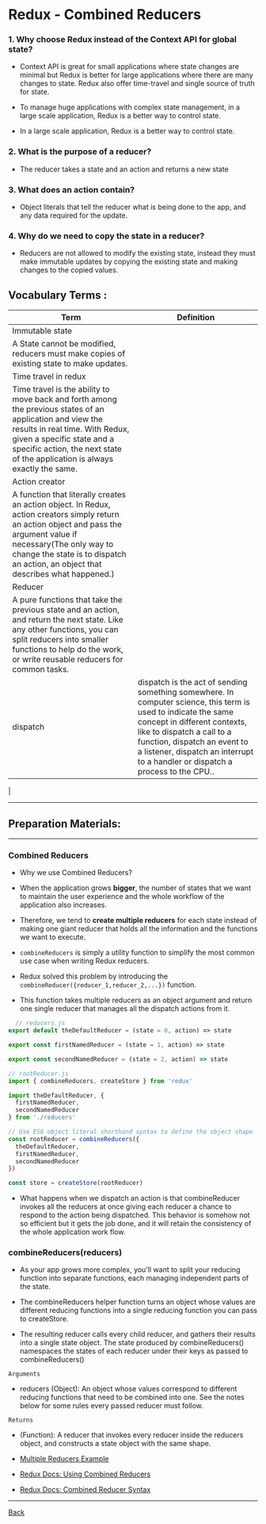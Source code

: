 # Redux - Combined Reducers

### 1. Why choose Redux instead of the Context API for global state?
- Context API is great for small applications where state changes are minimal but Redux is better for large applications where there are many changes to state. Redux also offer time-travel and single source of truth for state.

- To manage huge applications with complex state management, in a large scale application, Redux is a better way to control state.

- In a large scale application, Redux is a better way to control state.


### 2. What is the purpose of a reducer?
- The reducer takes a state and an action and returns a new state
### 3. What does an action contain?
-  Object literals that tell the reducer what is being done to the app, and any data required for the update.
### 4. Why do we need to copy the state in a reducer?
- Reducers are not allowed to modify the existing state, instead they must make immutable updates by copying the existing state and making changes to the copied values.
 ##  Vocabulary Terms :

| Term      | Definition                                                                                                 |
| --------- | ---------------------------------------------------------------------------------------------------------------|
| Immutable state
|A State cannot be modified, reducers must make copies of existing state to make updates.|
| Time travel in redux
 |Time travel is the ability to move back and forth among the previous states of an application and view the results in real time. With Redux, given a specific state and a specific action, the next state of the application is always exactly the same.|
| Action creator
|A function that literally creates an action object. In Redux, action creators simply return an action object and pass the argument value if necessary(The only way to change the state is to dispatch an action, an object that describes what happened.)|
| Reducer
|A pure functions that take the previous state and an action, and return the next state. Like any other functions, you can split reducers into smaller functions to help do the work, or write reusable reducers for common tasks.|
 dispatch|dispatch is the act of sending something somewhere. In computer science, this term is used to indicate the same concept in different contexts, like to dispatch a call to a function, dispatch an event to a listener, dispatch an interrupt to a handler or dispatch a process to the CPU.\.
|
*** 
 
## Preparation Materials:
 
   ----
### Combined Reducers
  - Why we use Combined Reducers?

-  When the application grows **bigger**, the number of states that we want to maintain the user experience and the whole workflow of the application also increases.
-  Therefore, we tend to **create multiple reducers** for each state instead of making one giant reducer that holds all the information and the functions we want to execute.

- `combineReducers` is simply a utility function to simplify the most common use case when writing Redux reducers. 

- Redux solved this problem by introducing the `combineReducer({reducer_1,reducer_2,...})` function. 
  
- This function takes multiple reducers as an object argument and return one single reducer that manages all the dispatch actions from it.
  
```js
  // reducers.js
export default theDefaultReducer = (state = 0, action) => state

export const firstNamedReducer = (state = 1, action) => state

export const secondNamedReducer = (state = 2, action) => state

// rootReducer.js
import { combineReducers, createStore } from 'redux'

import theDefaultReducer, {
  firstNamedReducer,
  secondNamedReducer
} from './reducers'

// Use ES6 object literal shorthand syntax to define the object shape
const rootReducer = combineReducers({
  theDefaultReducer,
  firstNamedReducer,
  secondNamedReducer
})

const store = createStore(rootReducer)
```
  
-  What happens when we dispatch an action is that combineReducer invokes all the reducers at once giving each reducer a chance to respond to the action being dispatched. This behavior is somehow not so efficient but it gets the job done, and it will retain the consistency of the whole application work flow.


### combineReducers(reducers)
- As your app grows more complex, you'll want to split your reducing function into separate functions, each managing independent parts of the state.
  
- The combineReducers helper function turns an object whose values are different reducing functions into a single reducing function you can pass to createStore.

- The resulting reducer calls every child reducer, and gathers their results into a single state object. The state produced by combineReducers() namespaces the states of each reducer under their keys as passed to combineReducers()

`Arguments`
- reducers (Object): An object whose values correspond to different reducing functions that need to be combined into one. See the notes below for some rules every passed reducer must follow.

`Returns`
- (Function): A reducer that invokes every reducer inside the reducers object, and constructs a state object with the same shape.

- [Multiple Reducers Example](https://www.youtube.com/watch?v=gBER4Or86hE)
- [Redux Docs: Using Combined Reducers](https://redux.js.org/usage/structuring-reducers/using-combinereducers/)
- [Redux Docs: Combined Reducer Syntax](https://redux.js.org/api/combinereducers/)
***
[Back](https://github.com/En-ZUH/Reading-notes/tree/main/401)


 
